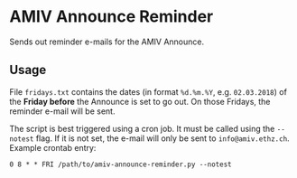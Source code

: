 # AMIV Announce Reminder
Sends out reminder e-mails for the AMIV Announce.


## Usage
File `fridays.txt` contains the dates (in format `%d.%m.%Y`, e.g. `02.03.2018`) of the __Friday before__ the Announce is set to go out.
On those Fridays, the reminder e-mail will be sent.

The script is best triggered using a cron job. It must be called using the `--notest` flag. If it is not set, the e-mail will only be sent to `info@amiv.ethz.ch`.
Example crontab entry:

    0 8 * * FRI /path/to/amiv-announce-reminder.py --notest
